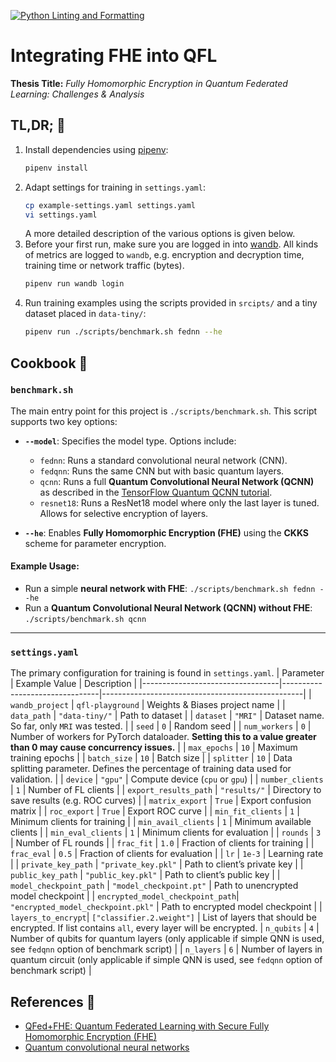 [![Python Linting and Formatting](https://github.com/batcapricorn/qfl-playground/actions/workflows/qa.yml/badge.svg)](https://github.com/batcapricorn/qfl-playground/actions/workflows/qa.yml)

# Integrating FHE into QFL
**Thesis Title:** _Fully Homomorphic Encryption in Quantum Federated Learning: Challenges & Analysis_

## TL,DR; 🚀
1. Install dependencies using [pipenv](https://pipenv.pypa.io/en/latest/):
    ```bash
    pipenv install
    ```
2. Adapt settings for training in `settings.yaml`:
    ```bash
    cp example-settings.yaml settings.yaml
    vi settings.yaml
    ```
    A more detailed description of the various options is given below. 
3. Before your first run, make sure you are logged in into [wandb](https://wandb.ai/). All kinds of metrics are logged to `wandb`, e.g. encryption and decryption time, training time or network traffic (bytes).
    ```bash
    pipenv run wandb login
    ```
4. Run training examples using the scripts provided in `srcipts/` and a tiny dataset placed in `data-tiny/`:
    ```bash
    pipenv run ./scripts/benchmark.sh fednn --he
    ```

## Cookbook 🍳

### **`benchmark.sh`**  
The main entry point for this project is `./scripts/benchmark.sh`. This script supports two key options:  

- **`--model`**: Specifies the model type. Options include:  
  - `fednn`: Runs a standard convolutional neural network (CNN).  
  - `fedqnn`: Runs the same CNN but with basic quantum layers.  
  - `qcnn`: Runs a full **Quantum Convolutional Neural Network (QCNN)** as described in the [TensorFlow Quantum QCNN tutorial](https://www.tensorflow.org/quantum/tutorials/qcnn).
  - `resnet18`: Runs a ResNet18 model where only the last layer is tuned.
    Allows for selective encryption of layers.

- **`--he`**: Enables **Fully Homomorphic Encryption (FHE)** using the **CKKS** scheme for parameter encryption.  

#### **Example Usage:**  
- Run a simple **neural network with FHE**: `./scripts/benchmark.sh fednn --he`  
- Run a **Quantum Convolutional Neural Network (QCNN) without FHE**: `./scripts/benchmark.sh qcnn`

---

### **`settings.yaml`**

The primary configuration for training is found in `settings.yaml`.
| Parameter | Example Value | Description |
|----------------------------------|--------------------------------|--------------------------------------------------|
| `wandb_project` | `qfl-playground` | Weights & Biases project name |
| `data_path` | `"data-tiny/"` | Path to dataset |
| `dataset` | `"MRI"` | Dataset name. So far, only `MRI` was tested. |
| `seed` | `0` | Random seed |
| `num_workers` | `0` | Number of workers for PyTorch dataloader. **Setting this to a value greater than 0 may cause concurrency issues.** |
| `max_epochs` | `10` | Maximum training epochs |
| `batch_size` | `10` | Batch size |
| `splitter` | `10` | Data splitting parameter. Defines the percentage of training data used for validation. |
| `device` | `"gpu"` | Compute device (`cpu` or `gpu`) |
| `number_clients` | `1` | Number of FL clients |
| `export_results_path` | `"results/"` | Directory to save results (e.g. ROC curves) |
| `matrix_export` | `True` | Export confusion matrix |
| `roc_export` | `True` | Export ROC curve |
| `min_fit_clients` | `1` | Minimum clients for training |
| `min_avail_clients` | `1` | Minimum available clients |
| `min_eval_clients` | `1` | Minimum clients for evaluation |
| `rounds` | `3` | Number of FL rounds |
| `frac_fit` | `1.0` | Fraction of clients for training |
| `frac_eval` | `0.5` | Fraction of clients for evaluation |
| `lr` | `1e-3` | Learning rate |
| `private_key_path` | `"private_key.pkl"` | Path to client’s private key |
| `public_key_path` | `"public_key.pkl"` | Path to client’s public key |
| `model_checkpoint_path` | `"model_checkpoint.pt"` | Path to unencrypted model checkpoint |
| `encrypted_model_checkpoint_path`| `"encrypted_model_checkpoint.pkl"` | Path to encrypted model checkpoint |
| `layers_to_encrypt`| `["classifier.2.weight"]` | List of layers that should be encrypted. If list contains `all`, every layer will be encrypted.
| `n_qubits` | `4` | Number of qubits for quantum layers (only applicable if simple QNN is used, see `fedqnn` option of benchmark script) |
| `n_layers` | `6` | Number of layers in quantum circuit (only applicable if simple QNN is used, see `fedqnn` option of benchmark script) |


## References 📝
- [QFed+FHE: Quantum Federated Learning with Secure Fully Homomorphic Encryption (FHE)](https://github.com/elucidator8918/QFL-MLNCP-NeurIPS/tree/main)
- [Quantum convolutional neural networks](https://www.nature.com/articles/s41567-019-0648-8)